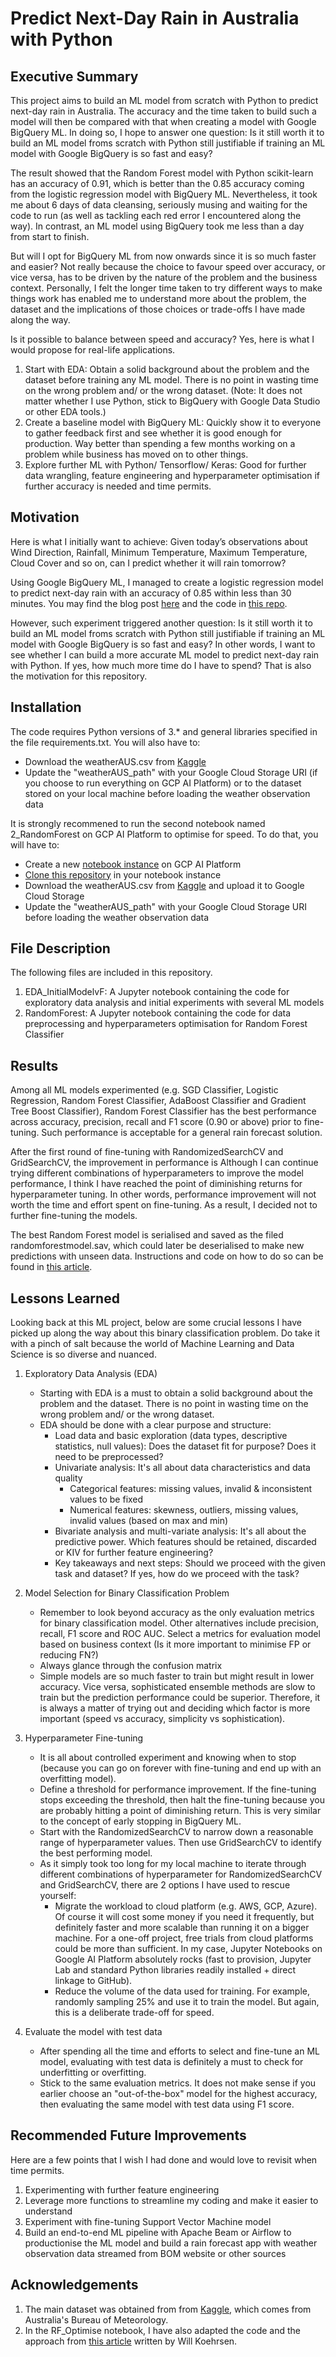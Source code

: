 # Predict Next-Day Rain in Australia with Python

## Executive Summary 
This project aims to build an ML model from scratch with Python to predict next-day rain in Australia. The accuracy and the time taken to build such a model will then be compared with that when creating a model with Google BigQuery ML. In doing so, I hope to answer one question: Is it still worth it to build an ML model froms scratch with Python still justifiable if training an ML model with Google BigQuery is so fast and easy?

The result showed that the Random Forest model with Python scikit-learn has an accuracy of 0.91, which is better than the 0.85 accuracy coming from the logistic regression model with BigQuery ML. Nevertheless, it took me about 6 days of data cleansing, seriously musing and waiting for the code to run (as well as tackling each red error I encountered along the way). In contrast, an ML model using BigQuery took me less than a day from start to finish. 

But will I opt for BigQuery ML from now onwards since it is so much faster and easier? Not really because the choice to favour speed over accuracy, or vice versa, has to be driven by the nature of the problem and the business context. Personally, I felt the longer time taken to try different ways to make things work has enabled me to understand more about the problem, the dataset and the implications of those choices or trade-offs I have made along the way. 

Is it possible to balance between speed and accuracy? Yes, here is what I would propose for real-life applications. 
1. Start with EDA: Obtain a solid background about the problem and the dataset before training any ML model. There is no point in wasting time on the wrong problem and/ or the wrong dataset. (Note: It does not matter whether I use Python, stick to BigQuery with Google Data Studio or other EDA tools.)
2. Create a baseline model with BigQuery ML: Quickly show it to everyone to gather feedback first and see whether it is good enough for production. Way better than spending a few months working on a problem while business has moved on to other things.
3. Explore further ML with Python/ Tensorflow/ Keras: Good for further data wrangling, feature engineering and hyperparameter optimisation if further accuracy is needed and time permits.

## Motivation
Here is what I initially want to achieve: Given today’s observations about Wind Direction, Rainfall, Minimum Temperature, Maximum Temperature, Cloud Cover and so on, can I predict whether it will rain tomorrow? 

Using Google BigQuery ML, I managed to create a logistic regression model to predict next-day rain with an accuracy of 0.85 within less than 30 minutes. You may find the blog post [here](http://thedigitalskye.com/2021/04/13/how-to-train-a-classification-model-to-predict-next-day-rain-with-google-bigquery-ml/) and the code in [this repo](https://github.com/Skye-Tran/BigQueryML-AUSRainPrediction).

However, such experiment triggered another question: Is it still worth it to build an ML model froms scratch with Python still justifiable if training an ML model with Google BigQuery is so fast and easy? In other words, I want to see whether I can build a more accurate ML model to predict next-day rain with Python. If yes, how much more time do I have to spend? That is also the motivation for this repository. 

## Installation
The code requires Python versions of 3.* and general libraries specified in the file requirements.txt. You will also have to:
- Download the weatherAUS.csv from [Kaggle](https://www.kaggle.com/jsphyg/weather-dataset-rattle-package)
- Update the "weatherAUS_path" with your Google Cloud Storage URI (if you choose to run everything on GCP AI Platform) or to the dataset stored on your local machine before loading the weather observation data

It is strongly recommened to run the second notebook named 2_RandomForest on GCP AI Platform to optimise for speed. To do that, you will have to: 
- Create a new [notebook instance](https://cloud.google.com/ai-platform/notebooks/docs/create-new) on GCP AI Platform 
- [Clone this repository](https://cloud.google.com/ai-platform/notebooks/docs/save-to-github) in your notebook instance
- Download the weatherAUS.csv from [Kaggle](https://www.kaggle.com/jsphyg/weather-dataset-rattle-package) and upload it to Google Cloud Storage
- Update the "weatherAUS_path" with your Google Cloud Storage URI before loading the weather observation data

## File Description
The following files are included in this repository. 
1. EDA_InitialModelvF: A Jupyter notebook containing the code for exploratory data analysis and initial experiments with several ML models 
2. RandomForest: A Jupyter notebook containing the code for data preprocessing and hyperparameters optimisation for Random Forest Classifier

## Results
Among all ML models experimented (e.g. SGD Classifier, Logistic Regression, Random Forest Classifier, AdaBoost Classifier and Gradient Tree Boost Classifier), Random Forest Classifier has the best performance across accuracy, precision, recall and F1 score (0.90 or above) prior to fine-tuning. Such performance is acceptable for a general rain forecast solution. 

After the first round of fine-tuning with RandomizedSearchCV and GridSearchCV, the improvement in performance is <TBC> Although I can continue trying different combinations of hyperparameters to improve the model performance, I think I have reached the point of diminishing returns for hyperparameter tuning. In other words, performance improvement will not worth the time and effort spent on fine-tuning. As a result, I decided not to further fine-tuning the models. 

The best Random Forest model is serialised and saved as the filed randomforestmodel.sav, which could later be deserialised to make new predictions with unseen data. Instructions and code on how to do so can be found in [this article](https://machinelearningmastery.com/save-load-machine-learning-models-python-scikit-learn/).
    
## Lessons Learned
Looking back at this ML project, below are some crucial lessons I have picked up along the way about this binary classification problem. Do take it with a pinch of salt because the world of Machine Learning and Data Science is so diverse and nuanced. 

1. Exploratory Data Analysis (EDA)
    - Starting with EDA is a must to obtain a solid background about the problem and the dataset. There is no point in wasting time on the wrong problem and/ or the wrong dataset.  
    - EDA should be done with a clear purpose and structure: 
        - Load data and basic exploration (data types, descriptive statistics, null values): Does the dataset fit for purpose? Does it need to be preprocessed? 
        - Univariate analysis: It's all about data characteristics and data quality
            - Categorical features: missing values, invalid & inconsistent values to be fixed
            - Numerical features: skewness, outliers, missing values, invalid values (based on max and min)
        - Bivariate analysis and multi-variate analysis: It's all about the predictive power. Which features should be retained, discarded or KIV for further feature engineering? 
        - Key takeaways and next steps: Should we proceed with the given task and dataset? If yes, how do we proceed with the task? 


2. Model Selection for Binary Classification Problem
    - Remember to look beyond accuracy as the only evaluation metrics for binary classification model. Other alternatives include precision, recall, F1 score and ROC AUC. Select a metrics for evaluation model based on business context (Is it more important to minimise FP or reducing FN?)
    - Always glance through the confusion matrix 
    - Simple models are so much faster to train but might result in lower accuracy. Vice versa, sophisticated ensemble methods are slow to train but the prediction performance could be superior. Therefore, it is always a matter of trying out and deciding which factor is more important (speed vs accuracy, simplicity vs sophistication). 


3. Hyperparameter Fine-tuning
    - It is all about controlled experiment and knowing when to stop (because you can go on forever with fine-tuning and end up with an overfitting model). 
    - Define a threshold for performance improvement. If the fine-tuning stops exceeding the threshold, then halt the fine-tuning because you are probably hitting a point of diminishing return. This is very similar to the concept of early stopping in BigQuery ML. 
    - Start with the RandomizedSearchCV to narrow down a reasonable range of hyperparameter values. Then use GridSearchCV to identify the best performing model. 
    - As it simply took too long for my local machine to iterate through different combinations of hyperparameter for RandomizedSearchCV and GridSearchCV, there are 2 options I have used to rescue yourself: 
        - Migrate the workload to cloud platform (e.g. AWS, GCP, Azure). Of course it will cost some money if you need it frequently, but definitely faster and more scalable than running it on a bigger machine. For a one-off project, free trials from cloud platforms could be more than sufficient. In my case, Jupyter Notebooks on Google AI Platform absolutely rocks (fast to provision, Jupyter Lab and standard Python libraries readily installed + direct linkage to GitHub).
        - Reduce the volume of the data used for training. For example, randomly sampling 25% and use it to train the model. But again, this is a deliberate trade-off for speed. 
        

4. Evaluate the model with test data
    - After spending all the time and efforts to select and fine-tune an ML model, evaluating with test data is definitely a must to check for underfitting or overfitting. 
    - Stick to the same evaluation metrics. It does not make sense if you earlier choose an "out-of-the-box" model for the highest accuracy, then evaluating the same model with test data using F1 score.

## Recommended Future Improvements
Here are a few points that I wish I had done and would love to revisit when time permits. 
1. Experimenting with further feature engineering
2. Leverage more functions to streamline my coding and make it easier to understand
3. Experiment with fine-tuning Support Vector Machine model
4. Build an end-to-end ML pipeline with Apache Beam or Airflow to productionise the ML model and build a rain forecast app with weather observation data streamed from BOM website or other sources
    
## Acknowledgements
1. The main dataset was obtained from from [Kaggle](https://www.kaggle.com/jsphyg/weather-dataset-rattle-package), which comes from Australia's Bureau of Meteorology.
2. In the RF_Optimise notebook, I have also adapted the code and the approach from [this article](https://towardsdatascience.com/hyperparameter-tuning-the-random-forest-in-python-using-scikit-learn-28d2aa77dd74) written by Will Koehrsen.
  

